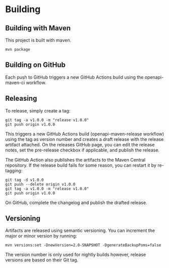 # Building

## Building with Maven

This project is built with maven.

`mvn package`

## Building on GitHub

Each push to GitHub triggers a new GitHub Actions build using the openapi-maven-ci workflow.

## Releasing

To release, simply create a tag:

```
git tag -a v1.0.0 -m "release v1.0.0"
git push origin v1.0.0
```

This triggers a new GitHub Actions build (openapi-maven-release workflow) using the tag as version number and creates a draft release with the release artifact attached.
On the releases GitHub page, you can edit the release notes, set the pre-release checkbox if applicable, and publish the release.

The GitHub Action also publishes the artifacts to the Maven Central repository. If the release build fails for some reason, you can restart it by re-tagging:

```
git tag -d v1.0.0
git push --delete origin v1.0.0
git tag -a v1.0.0 -m "release v1.0.0" 
git push origin v1.0.0
```

On GitHub, complete the changelog and publish the drafted release.

## Versioning

Artifacts are released using semantic versioning.
You can increment the major or minor version by running:

`mvn versions:set -DnewVersion=2.0-SNAPSHOT -DgenerateBackupPoms=false`

The version number is only used for nightly builds however, release versions are based on their Git tag.
